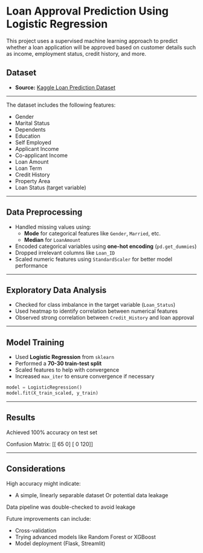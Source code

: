 # Loan Approval Prediction Using Logistic Regression

This project uses a supervised machine learning approach to predict whether a loan application will be approved based on customer details such as income, employment status, credit history, and more.

## Dataset
- **Source:** [Kaggle Loan Prediction Dataset](https://www.kaggle.com/datasets/ninzaami/loan-predication)


---

The dataset includes the following features:
- Gender
- Marital Status
- Dependents
- Education
- Self Employed
- Applicant Income
- Co-applicant Income
- Loan Amount
- Loan Term
- Credit History
- Property Area
- Loan Status (target variable)

---

## Data Preprocessing

- Handled missing values using:
  - **Mode** for categorical features like `Gender`, `Married`, etc.
  - **Median** for `LoanAmount`
- Encoded categorical variables using **one-hot encoding** (`pd.get_dummies`)
- Dropped irrelevant columns like `Loan_ID`
- Scaled numeric features using `StandardScaler` for better model performance

---

## Exploratory Data Analysis

- Checked for class imbalance in the target variable (`Loan_Status`)
- Used heatmap to identify correlation between numerical features
- Observed strong correlation between `Credit_History` and loan approval

---

## Model Training

- Used **Logistic Regression** from `sklearn`
- Performed a **70-30 train-test split**
- Scaled features to help with convergence
- Increased `max_iter` to ensure convergence if necessary

```python
model = LogisticRegression()
model.fit(X_train_scaled, y_train)
```
---

## Results

Achieved 100% accuracy on test set

Confusion Matrix:
            [[ 65   0]
             [  0 120]]

---

## Considerations

High accuracy might indicate:
- A simple, linearly separable dataset Or potential data leakage

Data pipeline was double-checked to avoid leakage

Future improvements can include:
- Cross-validation
- Trying advanced models like Random Forest or XGBoost
- Model deployment (Flask, Streamlit)
  

